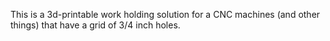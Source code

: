This is a 3d-printable work holding solution for a CNC machines (and other things) that
have a grid of 3/4 inch holes.
